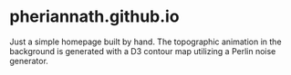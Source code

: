 # pheriannath.github.io
Just a simple homepage built by hand. The topographic animation in the background is generated with a D3 contour map utilizing a Perlin noise generator.
